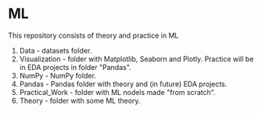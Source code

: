 # ML
This repository consists of theory and practice in ML

1. Data - datasets folder.
2. Visualization - folder with Matplotlib, Seaborn and Plotly. Practice will be in EDA projects in folder "Pandas".
3. NumPy - NumPy folder.
4. Pandas - Pandas folder with theory and (in future) EDA projects.
5. Practical_Work - folder with ML nodels made "from scratch".
6. Theory - folder with some ML theory.
